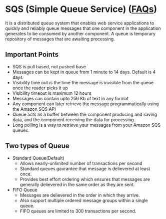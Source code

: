 # SQS (Simple Queue Service) ([FAQs](https://aws.amazon.com/sqs/faqs/))
It is a distributed queue system that enables web service applications to quickly and reliably queue messages that one component in the application generates to be consumed by another component. A queue is temporary repository of messages that are awaiting processing.

## Important Points
 - SQS is pull based, not pushed base
 - Messages can be kept in queue from 1 minute to 14 days. Default is 4 days
 - Visibility time out is the time the message is invisible from the queue once the reader picks it up
 - Visibility timeout is maximum 12 hours
 - Messages can contain upto 256 Kb of text in any format
 - Any component can later retrieve the message programmatically using the Amazon SQS API
 - Queue acts as a buffer between the component producing and saving data, and the component receiving the data for processing.
 - Long polling is a way to retrieve your messages from your Amazon SQS queues.

## Two types of Queue
 - Standard Queue(Default)
 	- Allows nearly-unlimited number of transactions per second
 	- Standard queues gaurantee that message is delievered at least once.
 	- Provides best effort ordering which ensures that messages are generally delievered in the same order as they are sent.
 - FIFO Queue 
 	- Messages are delievered in the order in which they arrive.
 	- Also support multiple ordered message groups within a single queue.
 	- FIFO queues are limited to 300 transactions per second.